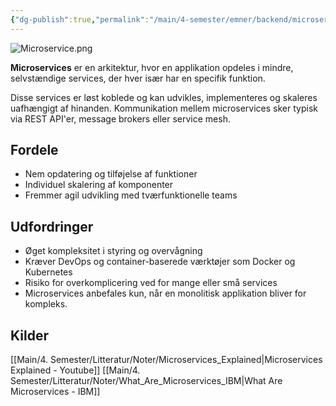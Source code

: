 ```yaml
---
{"dg-publish":true,"permalink":"/main/4-semester/emner/backend/microservice/","title":"Microservice","hide":true,"tags":["Backend","Microservice","Projektarbejde"],"created":"2024-08-16T11:21:14.556+02:00"}
---
```


![Microservice.png](/img/user/Main/Images/Microservice.png)

**Microservices** er en arkitektur, hvor en applikation opdeles i mindre,
selvstændige services, der hver især har en specifik funktion.

Disse services er løst koblede og kan udvikles, implementeres og skaleres
uafhængigt af hinanden. Kommunikation mellem microservices sker typisk
via REST API'er, message brokers eller service mesh.

## Fordele

- Nem opdatering og tilføjelse af funktioner
- Individuel skalering af komponenter
- Fremmer agil udvikling med tværfunktionelle teams

## Udfordringer

- Øget kompleksitet i styring og overvågning
- Kræver DevOps og container-baserede værktøjer som Docker og Kubernetes
- Risiko for overkomplicering ved for mange eller små services
- Microservices anbefales kun, når en monolitisk applikation bliver for kompleks.

## Kilder

[[Main/4. Semester/Litteratur/Noter/Microservices_Explained\|Microservices Explained - Youtube]]
[[Main/4. Semester/Litteratur/Noter/What_Are_Microservices_IBM\|What Are Microservices - IBM]]
